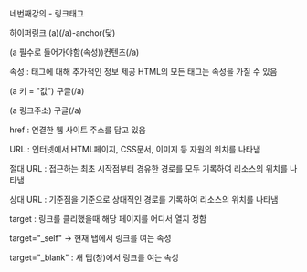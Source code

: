 네번째강의 - 링크태그



하이퍼링크 (a)(/a)-anchor(닻)

(a 필수로 들어가야함(속성))컨텐츠(/a)

속성 : 태그에 대해 추가적인 정보 제공 HTML의 모든 태그는 속성을 가질 수 있음



(a 키 = "값") 구글(/a)

(a 링크주소) 구글(/a)



href : 연결한 웹 사이트 주소를 담고 있음

URL : 인터넷에서 HTML페이지, CSS문서, 이미지 등 자원의 위치를 나타냄

절대 URL : 접근하는 최초 시작점부터 경유한 경로를 모두 기록하여 리소스의 위치를 나타냄

상대 URL : 기준점을 기준으로 상대적인 경로를 기록하여 리소스의 위치를 나타냄



target : 링크를 클리했을때 해당 페이지를 어디서 열지 정함

target="_self" -> 현재 탭에서 링크를 여는 속성

target="_blank" : 새 탭(창)에서 링크를 여는 속성